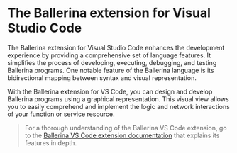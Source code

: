 # The Ballerina extension for Visual Studio Code

The Ballerina extension for Visual Studio Code enhances the development experience by providing a comprehensive set of language features. It simplifies the process of developing, executing, debugging, and testing Ballerina programs. One notable feature of the Ballerina language is its bidirectional mapping between syntax and visual representation.

With the Ballerina extension for VS Code, you can design and develop Ballerina programs using a graphical representation. This visual view allows you to easily comprehend and implement the logic and network interactions of your function or service resource.

> For a thorough understanding of the Ballerina VS Code extension, go to the [Ballerina VS Code extension documentation](https://wso2.com/ballerina/vscode/docs/) that explains its features in depth.
